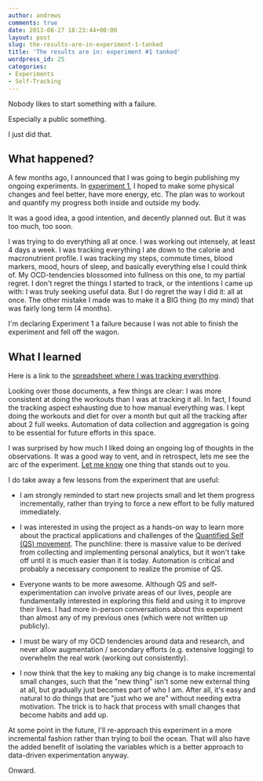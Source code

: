 ```yaml
---
author: andrews
comments: true
date: 2013-08-27 18:23:44+00:00
layout: post
slug: the-results-are-in-experiment-1-tanked
title: 'The results are in: experiment #1 tanked'
wordpress_id: 25
categories:
- Experiments
- Self-Tracking
---
```


Nobody likes to start something with a failure.





Especially a public something.





I just did that.





## What happened?





A few months ago, I announced that I was going to begin publishing my ongoing experiments. In [experiment 1](http://www.andrewskotzko.com/2013/06/25/announcing-personal-experiments/), I hoped to make some physical changes and feel better, have more energy, etc. The plan was to workout and quantify my progress both inside and outside my body.





It was a good idea, a good intention, and decently planned out. But it was too much, too soon.





I was trying to do everything all at once. I was working out intensely, at least 4 days a week. I was tracking everything I ate down to the calorie and macronutrient profile. I was tracking my steps, commute times, blood markers, mood, hours of sleep, and basically everything else I could think of. My OCD-tendencies blossomed into fullness on this one, to my partial regret. I don't regret the things I started to track, or the intentions I came up with: I was truly seeking useful data. But I do regret the way I did it: all at once. The other mistake I made was to make it a BIG thing (to my mind) that was fairly long term (4 months).





I'm declaring Experiment 1 a failure because I was not able to finish the experiment and fell off the wagon.





## What I learned





Here is a link to the [spreadsheet where I was tracking everything](https://docs.google.com/spreadsheet/ccc?key=0ApBq5nqLSn9MdDBIdFdrZGZzQUY0UzFBUVh5emtSOWc&usp=sharing).





Looking over those documents, a few things are clear: I was more consistent at doing the workouts than I was at tracking it all. In fact, I found the tracking aspect exhausting due to how manual everything was. I kept doing the workouts and diet for over a month but quit all the tracking after about 2 full weeks. Automation of data collection and aggregation is going to be essential for future efforts in this space.





I was surprised by how much I liked doing an ongoing log of thoughts in the observations. It was a good way to vent, and in retrospect, lets me see the arc of the experiment. [Let me know](http://www.andrewskotzko.com/about/) one thing that stands out to you.





I do take away a few lessons from the experiment that are useful:



<!-- more -->





  * I am strongly reminded to start new projects small and let them progress incrementally, rather than trying to force a new effort to be fully matured immediately.


  * I was interested in using the project as a hands-on way to learn more about the practical applications and challenges of the [Quantified Self (QS) movement](http://quantifiedself.com/). The punchline: there is massive value to be derived from collecting and implementing personal analytics, but it won't take off until it is much easier than it is today. Automation is critical and probably a necessary component to realize the promise of QS.


  * Everyone wants to be more awesome. Although QS and self-experimentation can involve private areas of our lives, people are fundamentally interested in exploring this field and using it to improve their lives. I had more in-person conversations about this experiment than almost any of my previous ones (which were not written up publicly). 


  * I must be wary of my OCD tendencies around data and research, and never allow augmentation / secondary efforts (e.g. extensive logging) to overwhelm the real work (working out consistently).


  * I now think that the key to making any big change is to make incremental small changes, such that the "new thing" isn't some new external thing at all, but gradually just becomes part of who I am. After all, it's easy and natural to do things that are "just who we are" without needing extra motivation. The trick is to hack that process with small changes that become habits and add up.





At some point in the future, I'll re-approach this experiment in a more incremental fashion rather than trying to boil the ocean. That will also have the added benefit of isolating the variables which is a better approach to data-driven experimentation anyway.





Onward.




